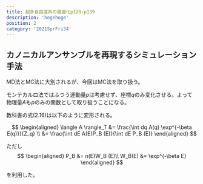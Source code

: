 ```yaml
---
title: 超多自由度系の最適化p128-p139
description: 'hogehoge'
position: 2
category: '2021SprFri34'
---
```


## カノニカルアンサンブルを再現するシミュレーション手法

MD法とMC法に大別されるが、今回はMC法を取り扱う。

モンテカルロ法ではふつう運動量$p$は考慮せず、座標$q$のみ変化させる。よって物理量$A$も$p$のみの関数として取り扱うことになる。

教科書の式(2.16)は以下のように変形される。

$$
\begin{aligned}
\langle A \rangle_T &= \frac{\int dq A(q) \exp^{-\beta E(q)}}{Z_q} \\
&= \frac{\int dE A(E)P_B (E)}{\int dE P_B (E)}
\end{aligned}
$$

ただし
$$
\begin{aligned}
  P_B &= n(E)W_B (E)\\
  W_B(E) &= \exp^{-\beta E}
\end{aligned}
$$

を利用した。